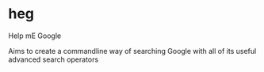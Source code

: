 # heg
Help mE Google

Aims to create a commandline way of searching Google with all of its useful advanced search operators
